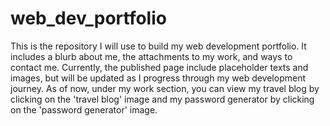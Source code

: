 # web_dev_portfolio
This is the repository I will use to build my web development portfolio. It includes a blurb about me, the attachments to my work, and ways to contact me. Currently, the published page include placeholder texts and images, but will be updated as I progress through my web development journey. As of now, under my work section, you can view my travel blog by clicking on the 'travel blog' image and my password generator by clicking on the 'password generator' image.

